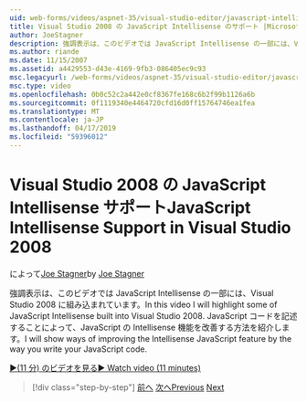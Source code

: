 ```yaml
---
uid: web-forms/videos/aspnet-35/visual-studio-editor/javascript-intellisense-support-in-visual-studio-2008
title: Visual Studio 2008 の JavaScript Intellisense のサポート |Microsoft Docs
author: JoeStagner
description: 強調表示は、このビデオでは JavaScript Intellisense の一部には、Visual Studio 2008 に組み込まれています。 JavaScript の Intellisense featu を改善する方法を紹介しています.
ms.author: riande
ms.date: 11/15/2007
ms.assetid: a4429553-d43e-4169-9fb3-086405ec9c93
msc.legacyurl: /web-forms/videos/aspnet-35/visual-studio-editor/javascript-intellisense-support-in-visual-studio-2008
msc.type: video
ms.openlocfilehash: 0b0c52c2a442e0cf8367fe168c6b2f99b1126a6b
ms.sourcegitcommit: 0f1119340e4464720cfd16d0ff15764746ea1fea
ms.translationtype: MT
ms.contentlocale: ja-JP
ms.lasthandoff: 04/17/2019
ms.locfileid: "59396012"
---
```

# <a name="javascript-intellisense-support-in-visual-studio-2008"></a><span data-ttu-id="bbb3c-104">Visual Studio 2008 の JavaScript Intellisense サポート</span><span class="sxs-lookup"><span data-stu-id="bbb3c-104">JavaScript Intellisense Support in Visual Studio 2008</span></span>

<span data-ttu-id="bbb3c-105">によって[Joe Stagner](https://github.com/JoeStagner)</span><span class="sxs-lookup"><span data-stu-id="bbb3c-105">by [Joe Stagner](https://github.com/JoeStagner)</span></span>

<span data-ttu-id="bbb3c-106">強調表示は、このビデオでは JavaScript Intellisense の一部には、Visual Studio 2008 に組み込まれています。</span><span class="sxs-lookup"><span data-stu-id="bbb3c-106">In this video I will highlight some of JavaScript Intellisense built into Visual Studio 2008.</span></span> <span data-ttu-id="bbb3c-107">JavaScript コードを記述することによって、JavaScript の Intellisense 機能を改善する方法を紹介します。</span><span class="sxs-lookup"><span data-stu-id="bbb3c-107">I will show ways of improving the Intellisense JavaScript feature by the way you write your JavaScript code.</span></span>

[<span data-ttu-id="bbb3c-108">&#9654;(11 分) のビデオを見る</span><span class="sxs-lookup"><span data-stu-id="bbb3c-108">&#9654; Watch video (11 minutes)</span></span>](https://channel9.msdn.com/Blogs/ASP-NET-Site-Videos/javascript-intellisense-support-in-visual-studio-2008)

> [!div class="step-by-step"]
> <span data-ttu-id="bbb3c-109">[前へ](new-designer-support-in-visual-studio-2008.md)
> [次へ](javascript-debugging-in-visual-studio-2008.md)</span><span class="sxs-lookup"><span data-stu-id="bbb3c-109">[Previous](new-designer-support-in-visual-studio-2008.md)
[Next](javascript-debugging-in-visual-studio-2008.md)</span></span>

